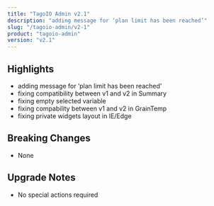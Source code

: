 ```yaml
---
title: "TagoIO Admin v2.1"
description: "adding message for ‘plan limit has been reached’"
slug: "/tagoio-admin/v2-1"
product: "tagoio-admin"
version: "v2.1"
---
```


## Highlights

- adding message for ‘plan limit has been reached’
- fixing compatibility between v1 and v2 in Summary
- fixing empty selected variable
- fixing compability between v1 and v2 in GrainTemp
- fixing private widgets layout in IE/Edge

## Breaking Changes

- None

## Upgrade Notes

- No special actions required
